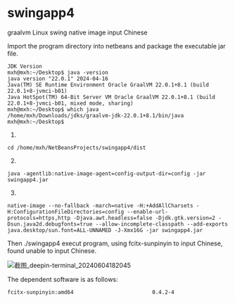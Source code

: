 # swingapp4
graalvm Linux swing native image input Chinese 

Import the program directory into netbeans and  package the executable jar file.
```
JDK Version
mxh@mxh:~/Desktop$ java -version
java version "22.0.1" 2024-04-16
Java(TM) SE Runtime Environment Oracle GraalVM 22.0.1+8.1 (build 22.0.1+8-jvmci-b01)
Java HotSpot(TM) 64-Bit Server VM Oracle GraalVM 22.0.1+8.1 (build 22.0.1+8-jvmci-b01, mixed mode, sharing)
mxh@mxh:~/Desktop$ which java
/home/mxh/Downloads/jdks/graalvm-jdk-22.0.1+8.1/bin/java
mxh@mxh:~/Desktop$ 
```

1.
`
cd /home/mxh/NetBeansProjects/swingapp4/dist  
`

2.
`
java -agentlib:native-image-agent=config-output-dir=config -jar swingapp4.jar
`

3.
`
native-image --no-fallback -march=native -H:+AddAllCharsets -H:ConfigurationFileDirectories=config --enable-url-protocols=https,http -Djava.awt.headless=false -Djdk.gtk.version=2 -Dsun.java2d.debugfonts=true --allow-incomplete-classpath --add-exports java.desktop/sun.font=ALL-UNNAMED -J-Xmx16G -jar swingapp4.jar
`



Then ./swingapp4 execut program, using fcitx-sunpinyin to input Chinese, found unable to input Chinese.

![截图_deepin-terminal_20240604182045](https://github.com/qq602431132/swingapp4/assets/138293218/9df1e59b-5940-4e0f-8b3d-d5fe5f647043)

The dependent software is as follows:
```
fcitx-sunpinyin:amd64                         0.4.2-4 
```

